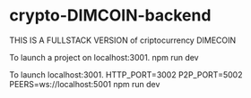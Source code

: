 # crypto-DIMCOIN-backend

THIS IS A FULLSTACK VERSION of criptocurrency DIMECOIN

To launch a project on localhost:3001.  npm run dev

To launch localhost:3001.    HTTP_PORT=3002 P2P_PORT=5002 PEERS=ws://localhost:5001 npm run dev

